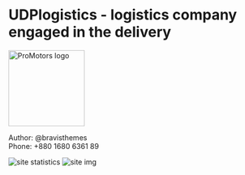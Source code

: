 # UDPlogistics - logistics company engaged in the delivery

<a href="https://w33bvgl.github.io/pro-motors/">
  <img src="img/logo.png" alt="ProMotors logo" style="width: 150px;">
</a>

Author: @bravisthemes <br>
Phone: +880 1680 6361 89

![site statistics](img/stats.png)
![site img](img/promotors.png)

  
